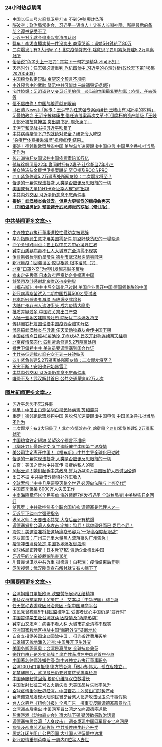 <div class="catlist">
<h3>24小时热点禁闻</h3>
<ul>
<li><a href="https://github.com/fqnews/bnews/blob/master/cnnews/20200410/1309700.md">中国长征三号火箭载卫星升空 不到50秒爆炸坠落</a></li>
<li><a href="https://github.com/fqnews/bnews/blob/master/cbnews/20200410/1309705.md">陈破空：政治局常委会，习近平一语惊人！让某人长期神隐，那是最后的备胎？谭书记受不了 </a></li>
<li><a href="https://github.com/fqnews/bnews/blob/master/cbnews/20200410/1309814.md">习近平对全球会追责似有清醒认识</a></li>
<li><a href="https://github.com/fqnews/bnews/blob/master/yule/20200410/1309644.md">翻车！李湘直播卖货一件没卖出 商家哭诉：请她5分钟花了80万</a></li>
<li><a href="https://github.com/fqnews/bnews/blob/master/topimagenews/20200410/1310034.md">二次爆发？有3大讯号了！北京疫情常态化 啥意思？四川紧急修建5.2万隔离处所</a></li>
<li><a href="https://github.com/fqnews/bnews/blob/master/funmedia/20200410/1309724.md">俗话说“色字头上一把刀” 其实下一句才是精华 不可不知！</a></li>
<li><a href="https://github.com/fqnews/bnews/blob/master/cbnews/20200410/1309753.md">天亮时分：任志强必遭重判,危机四伏中,习近平的心理分析(政论天下第148集 20200409) </a></li>
<li><a href="https://github.com/fqnews/bnews/blob/master/topimagenews/20200410/1309960.md">中国粮食铁定短缺 希望这个预言不准吧</a></li>
<li><a href="https://github.com/fqnews/bnews/blob/master/comments/20200410/1309815.md">中外预言中的武肺 警示中共可能炸三峡销毁证据(图)</a></li>
<li><a href="https://github.com/fqnews/bnews/blob/master/bannedvideo/20200410/1309909.md">宝胜惊爆：习明泽致父亲习近平的信、谈当前中国最紧要的事：疫情、任志强等</a></li>
<li><a href="https://github.com/fqnews/bnews/blob/master/cnnews/20200410/1309966.md">信不信由你！中国的粮荒就在眼前</a></li>
<li><a href="https://github.com/fqnews/bnews/blob/master/bannedvideo/20200410/1309634.md">《石涛.News》「网传：王沪宁为任志强专案组组长 王岐山有习近平的材料」习最怕政变 王沪宁被称康生 借任志强案再次文革-打倒腐朽的资产阶级「王岐山部分被故意掩盖 突出周书记-周永康？」 </a></li>
<li><a href="https://github.com/fqnews/bnews/blob/master/cbnews/20200410/1309913.md">王沪宁和栗战书把习近平吹晕了</a></li>
<li><a href="https://github.com/fqnews/bnews/blob/master/cnnews/20200410/1310048.md">中共病毒疫情下户外就绝对安全？研究令人吃惊</a></li>
<li><a href="https://github.com/fqnews/bnews/blob/master/cnnews/hknews/20200410/1309835.md">“染疫尸体直接丢海里”视频疯传 结果…</a></li>
<li><a href="https://github.com/fqnews/bnews/blob/master/topimagenews/20200410/1310133.md">重磅！德领跑欧盟脱钩中国 美脱勾加速要踢出中国电信 中国民企挣扎批当局不作为</a></li>
<li><a href="https://github.com/fqnews/bnews/blob/master/cbnews/20200410/1310053.md">传非洲铁杆友国讼控中国疫责索赔10万亿</a></li>
<li><a href="https://github.com/fqnews/bnews/blob/master/yule/20200410/1310021.md">他与徐帆同居22年 曾同时拥有2妻子 让徐帆当7年小三</a></li>
<li><a href="https://github.com/fqnews/bnews/blob/master/cnnews/20200410/1309733.md">美众院冻结金援世卫提案曝光 罕见提及ROC与PRC</a></li>
<li><a href="https://github.com/fqnews/bnews/blob/master/cbnews/20200410/1309995.md">四川紧急修建5.2万隔离处所网友惊：二次爆发将至？</a></li>
<li><a href="https://github.com/fqnews/bnews/blob/master/topimagenews/20200410/1309957.md">怪诞的一幕惊现法拉盛 人类是否应该反思眼前的一切</a></li>
<li><a href="https://github.com/fqnews/bnews/blob/master/cnnews/20200410/1309874.md">美国或有大量持H1-B签证华人被“逐”出境</a></li>
<li><a href="https://github.com/fqnews/bnews/blob/master/cbnews/20200410/1309983.md">中共内外交困 习近平仍念念不忘两件事</a></li>
<li><b><a href="https://github.com/fqnews/bnews/blob/master/comments/20200211/1275071.md" target="_blank">揭秘：武汉肺炎会过去，但更大更猛烈的瘟疫会再来</a></b></li>
<li><b><a href="https://github.com/fqnews/bnews/blob/master/comments/20200207/1272816.md" target="_blank">《刘伯温碑记》预言避开武汉肺炎的妙招（修订版）</a></b></li>
</ul>
</div>

<div class="catlist">
<h3><a href="https://github.com/fqnews/bnews/blob/master/cbnews/" target="_blank">中共禁闻</a><span><a href="https://github.com/fqnews/bnews/blob/master/cbnews/" target="_blank" rel="nofollow">更多文章>></a></span></h3>
<ul>
<li><a href="https://github.com/fqnews/bnews/blob/master/cbnews/20200411/1310222.md" target="_blank">中兴独立非执行董事遭控性侵幼女被双辞</a></li>
<li><a href="https://github.com/fqnews/bnews/blob/master/cbnews/20200411/1310209.md" target="_blank">华为指照顾生意才用美国零配件 销路好缺货缺的一塌糊涂</a></li>
<li><a href="https://github.com/fqnews/bnews/blob/master/cbnews/20200411/1310208.md" target="_blank">四个关键时间点：世卫以中共为中心误导世界</a></li>
<li><a href="https://github.com/fqnews/bnews/blob/master/cbnews/20200410/1310197.md" target="_blank">钟南山质疑病毒不认人大城市完全清零不现实</a></li>
<li><a href="https://github.com/fqnews/bnews/blob/master/cbnews/20200410/1310183.md" target="_blank">治愈患者检测仍呈阳性 德州市武汉肺炎清零回溯</a></li>
<li><a href="https://github.com/fqnews/bnews/blob/master/cbnews/20200410/1310184.md" target="_blank">新冠瘟疫：回溯误区 惊见根源 根本治愈（2）</a></li>
<li><a href="https://github.com/fqnews/bnews/blob/master/cbnews/20200410/1310182.md" target="_blank">北京“口罩外交”为何引发越来越多反弹</a></li>
<li><a href="https://github.com/fqnews/bnews/blob/master/cbnews/20200410/1310162.md" target="_blank">疫未定先思痛 日本政府巨资助企业撤离中国</a></li>
<li><a href="https://github.com/fqnews/bnews/blob/master/cbnews/20200410/1310140.md" target="_blank">梵蒂冈及时感谢北京赠送抗疫物资</a></li>
<li><a href="https://github.com/fqnews/bnews/blob/master/cbnews/20200410/1310128.md" target="_blank">《福布斯》:中共主导全球化已过时 美国企业离开中国 德国领跑脱钩中国</a></li>
<li><a href="https://github.com/fqnews/bnews/blob/master/cbnews/20200410/1310083.md" target="_blank">新冠病毒疫苗试入二期中国招募500名受试者</a></li>
<li><a href="https://github.com/fqnews/bnews/blob/master/cbnews/20200410/1310066.md" target="_blank">日本新冠感染者激增  面临爆发式增长</a></li>
<li><a href="https://github.com/fqnews/bnews/blob/master/cbnews/20200410/1310062.md" target="_blank">大陆广州非洲人流浪街头 成为疫情大隐患</a></li>
<li><a href="https://github.com/fqnews/bnews/blob/master/cbnews/20200410/1310057.md" target="_blank">批质差疑过多 中国海关祭出口严查</a></li>
<li><a href="https://github.com/fqnews/bnews/blob/master/cbnews/20200410/1310054.md" target="_blank">大陆一些地区建隔离处所 网友忧二次爆发将至</a></li>
<li><a href="https://github.com/fqnews/bnews/blob/master/cbnews/20200410/1310053.md" target="_blank">传非洲铁杆友国讼控中国疫责索赔10万亿</a></li>
<li><a href="https://github.com/fqnews/bnews/blob/master/cbnews/20200410/1310044.md" target="_blank">涉恶搞武汉肺炎与习谭 任天堂动物森友会传中国下架</a></li>
<li><a href="https://github.com/fqnews/bnews/blob/master/cbnews/20200410/1310032.md" target="_blank">中国疫情今日报42新确诊 无症状47 武汉开封称连续两天挂零</a></li>
<li><a href="https://github.com/fqnews/bnews/blob/master/cbnews/20200410/1310027.md" target="_blank">北京疫情常态化 四川紧急修建5.2万隔离处所</a></li>
<li><a href="https://github.com/fqnews/bnews/blob/master/cbnews/20200410/1310016.md" target="_blank">批世卫偏袒中共 美议员要谭德塞到国会作证</a></li>
<li><a href="https://github.com/fqnews/bnews/blob/master/cbnews/20200410/1309999.md" target="_blank">中共长征运载火箭升空不到一分钟坠落</a></li>
<li><a href="https://github.com/fqnews/bnews/blob/master/cbnews/20200410/1309995.md" target="_blank">四川紧急修建5.2万隔离处所网友惊：二次爆发将至？</a></li>
<li><a href="https://github.com/fqnews/bnews/blob/master/cbnews/20200410/1309984.md" target="_blank">天灾不断！安阳也开始暴雪了</a></li>
<li><a href="https://github.com/fqnews/bnews/blob/master/cbnews/20200410/1309983.md" target="_blank">中共内外交困 习近平仍念念不忘两件事</a></li>
<li><a href="https://github.com/fqnews/bnews/blob/master/cbnews/20200410/1309982.md" target="_blank">唯恐不及！武汉解封首日 公共交通量逾62万人次</a></li>

</ul>
</div>
<div class="catlist">
<h3><a href="https://github.com/fqnews/bnews/blob/master/topimagenews/" target="_blank">图片新闻</a><span><a href="https://github.com/fqnews/bnews/blob/master/topimagenews/" target="_blank" rel="nofollow">更多文章>></a></span></h3>
<ul>
<li><a href="https://github.com/fqnews/bnews/blob/master/topimagenews/20200411/1310206.md" target="_blank">习近平念念不忘2件事</a></li>
<li><a href="https://github.com/fqnews/bnews/blob/master/topimagenews/20200410/1310163.md" target="_blank">惊呆！中国出口测试剂自带武肺病毒 英相震怒</a></li>
<li><a href="https://github.com/fqnews/bnews/blob/master/topimagenews/20200410/1310133.md" target="_blank">重磅！德领跑欧盟脱钩中国 美脱勾加速要踢出中国电信 中国民企挣扎批当局不作为</a></li>
<li><a href="https://github.com/fqnews/bnews/blob/master/topimagenews/20200410/1310034.md" target="_blank">二次爆发？有3大讯号了！北京疫情常态化 啥意思？四川紧急修建5.2万隔离处所</a></li>
<li><a href="https://github.com/fqnews/bnews/blob/master/topimagenews/20200410/1309960.md" target="_blank">中国粮食铁定短缺 希望这个预言不准吧</a></li>
<li><a href="https://github.com/fqnews/bnews/blob/master/topimagenews/20200410/1309959.md" target="_blank">《柳叶刀》最新论文:复工潮将催生中国第二波疫情</a></li>
<li><a href="https://github.com/fqnews/bnews/blob/master/topimagenews/20200410/1309958.md" target="_blank">美公司注定离开中国！《福布斯》:中共主导全球化已过时</a></li>
<li><a href="https://github.com/fqnews/bnews/blob/master/topimagenews/20200410/1309957.md" target="_blank">怪诞的一幕惊现法拉盛 人类是否应该反思眼前的一切</a></li>
<li><a href="https://github.com/fqnews/bnews/blob/master/topimagenews/20200410/1309911.md" target="_blank">白宫：美国之音为中共宣传 浪费纳税人的钱</a></li>
<li><a href="https://github.com/fqnews/bnews/blob/master/topimagenews/20200410/1309827.md" target="_blank">风起云涌！她们起诉中共政府 誓为近400万美国医护人员讨回公道</a></li>
<li><a href="https://github.com/fqnews/bnews/blob/master/topimagenews/20200410/1309616.md" target="_blank">出口不振 中共靠借外债填补外汇收入</a></li>
<li><a href="https://github.com/fqnews/bnews/blob/master/topimagenews/20200410/1309606.md" target="_blank">全球索偿: “中共几乎要毁灭整个世界 必须向法院与上帝交代”</a></li>
<li><a href="https://github.com/fqnews/bnews/blob/master/topimagenews/20200409/1309575.md" target="_blank">中国首季萧条 8000万人失去工作</a></li>
<li><a href="https://github.com/fqnews/bnews/blob/master/topimagenews/20200409/1309572.md" target="_blank">中南海隐瞒坏帐全民买单 海外债翻7倍发行遇阻 全球格局变!中美脱钩日企回迁</a></li>
<li><a href="https://github.com/fqnews/bnews/blob/master/topimagenews/20200409/1309540.md" target="_blank">纳瓦罗：中共欲控制多个联合国机构 谭德塞是代理人之一</a></li>
<li><a href="https://github.com/fqnews/bnews/blob/master/topimagenews/20200409/1309403.md" target="_blank">习近平下达四字强硬指令</a></li>
<li><a href="https://github.com/fqnews/bnews/blob/master/topimagenews/20200409/1309322.md" target="_blank">港风水师：天要击杀共党 大疫后面还有核爆</a></li>
<li><a href="https://github.com/fqnews/bnews/blob/master/topimagenews/20200409/1309255.md" target="_blank">谭德塞怒批台湾人身攻击 宅神：狗屁！骂你刚好而已 委屈个屁！</a></li>
<li><a href="https://github.com/fqnews/bnews/blob/master/topimagenews/20200409/1309239.md" target="_blank">震惊！美退役准将把这场瘟疫形容为“一场高强度超限战”</a></li>
<li><a href="https://github.com/fqnews/bnews/blob/master/topimagenews/20200409/1309227.md" target="_blank">网友直击：广州三元里大量黑人流落街头广州告急！</a></li>
<li><a href="https://github.com/fqnews/bnews/blob/master/topimagenews/20200409/1309157.md" target="_blank">疫情冲击消费急冻 中国多地爆发倒店潮</a></li>
<li><a href="https://github.com/fqnews/bnews/blob/master/topimagenews/20200409/1309155.md" target="_blank">全球格局正转变！日本斥171亿 资助企业撤出中国</a></li>
<li><a href="https://github.com/fqnews/bnews/blob/master/topimagenews/20200409/1309154.md" target="_blank">习近平的父亲被栽赃陷害16年</a></li>
<li><a href="https://github.com/fqnews/bnews/blob/master/topimagenews/20200409/1308959.md" target="_blank">川普轰世卫以中共为重 拟撤资！白邦瑞：疫情结束后开铡</a></li>
<li><a href="https://github.com/fqnews/bnews/blob/master/topimagenews/20200408/1308933.md" target="_blank">网传视频：武汉刚刚宣布解封就又有人躺下了</a></li>

</ul>
</div>
<div class="catlist">
<h3><a href="https://github.com/fqnews/bnews/blob/master/headline/" target="_blank">中国要闻</a><span><a href="https://github.com/fqnews/bnews/blob/master/headline/" target="_blank" rel="nofollow">更多文章>></a></span></h3>
<ul>
<li><a href="https://github.com/fqnews/bnews/blob/master/headline/20200411/1310230.md" target="_blank">台湾捐赠口罩抵欧洲   欧盟赞扬展现团结精神</a></li>
<li><a href="https://github.com/fqnews/bnews/blob/master/headline/20200411/1310229.md" target="_blank">美众议员提案停止金援世卫　文本以「中华民国」称台湾</a></li>
<li><a href="https://github.com/fqnews/bnews/blob/master/headline/20200411/1310200.md" target="_blank">任天堂动森游戏因政治原因下架中国电商平台</a></li>
<li><a href="https://github.com/fqnews/bnews/blob/master/headline/20200411/1310199.md" target="_blank">国民党曾布建5千线民监控学生  受害者忧心中国仍是“进行时”</a></li>
<li><a href="https://github.com/fqnews/bnews/blob/master/headline/20200411/1310198.md" target="_blank">中国暂停学生赴台湾就读   因疫情及“两岸形势”</a></li>
<li><a href="https://github.com/fqnews/bnews/blob/master/headline/20200410/1310178.md" target="_blank">钟南山又发声：病毒不看人种 大城市完全清零不现实</a></li>
<li><a href="https://github.com/fqnews/bnews/blob/master/headline/20200410/1310177.md" target="_blank">亚洲国家和地区挑战中国“新冠外交”垄断地位</a></li>
<li><a href="https://github.com/fqnews/bnews/blob/master/headline/20200410/1310176.md" target="_blank">白宫支招促美国企业回流中国： 将为搬迁费用买单</a></li>
<li><a href="https://github.com/fqnews/bnews/blob/master/headline/20200410/1310175.md" target="_blank">口罩铺天盖地涌入非洲: 中国展开卫生外交</a></li>
<li><a href="https://github.com/fqnews/bnews/blob/master/headline/20200410/1310174.md" target="_blank">美国务卿蓬佩奥：台湾是真朋友 全球抗疫典范</a></li>
<li><a href="https://github.com/fqnews/bnews/blob/master/headline/20200410/1310168.md" target="_blank">宗教自由还是外交统战 ? 摩门教获准在中国建首座圣殿</a></li>
<li><a href="https://github.com/fqnews/bnews/blob/master/headline/20200410/1310150.md" target="_blank">中国著名律师涉嫌性侵 辞中兴独立非执行董事职务</a></li>
<li><a href="https://github.com/fqnews/bnews/blob/master/headline/20200410/1310134.md" target="_blank">台湾100万口罩抵德     德方赞台湾「微小却伟大，孤立但独立」</a></li>
<li><a href="https://github.com/fqnews/bnews/blob/master/headline/20200410/1310112.md" target="_blank">足禁解除后，武汉居民仍要时常接受病毒检测</a></li>
<li><a href="https://github.com/fqnews/bnews/blob/master/headline/20200410/1310111.md" target="_blank">中国通胀轻微回落 粮价仍维持双位数增长</a></li>
<li><a href="https://github.com/fqnews/bnews/blob/master/headline/20200410/1310110.md" target="_blank">中国发射长征三号乙火箭失败    无美国晶片失败率急升</a></li>
<li><a href="https://github.com/fqnews/bnews/blob/master/headline/20200410/1310100.md" target="_blank">全球疫情重创世界经济，中国官员：外贸出口形势严峻</a></li>
<li><a href="https://github.com/fqnews/bnews/blob/master/headline/20200410/1310099.md" target="_blank">台湾调查局发现大陆网民冒充台湾人营造攻击世卫总干事假象</a></li>
<li><a href="https://github.com/fqnews/bnews/blob/master/headline/20200410/1310098.md" target="_blank">台人众筹登《纽约时报》全版广告　摆事实反驳谭德塞恶意攻击</a></li>
<li><a href="https://github.com/fqnews/bnews/blob/master/headline/20200410/1310089.md" target="_blank">台湾调查局揪出 中国网军冒台湾之名向谭德塞道歉</a></li>
<li><a href="https://github.com/fqnews/bnews/blob/master/headline/20200410/1310088.md" target="_blank">热爆游戏《动物森友会》遭大陆下架     疑涉敏感政治话题</a></li>
<li><a href="https://github.com/fqnews/bnews/blob/master/headline/20200410/1310087.md" target="_blank">谭德塞抹黑台湾「人身攻击」   调查发现中国网军冒充宝岛网民</a></li>
<li><a href="https://github.com/fqnews/bnews/blob/master/headline/20200410/1310070.md" target="_blank">疫情及两岸关系同告急     中共叫停陆生赴台升学</a></li>
<li><a href="https://github.com/fqnews/bnews/blob/master/headline/20200410/1310069.md" target="_blank">黑龙江闭关阻止公民回国      大批国人滞留俄中边境</a></li>
<li><a href="https://github.com/fqnews/bnews/blob/master/headline/20200410/1310068.md" target="_blank">新冠疫情重创荷李活    一周内11位猛人去世</a></li>

</ul>
</div>